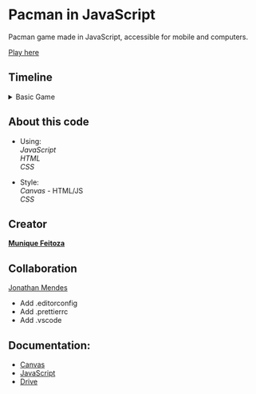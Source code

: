 # Pacman in JavaScript

Pacman game made in JavaScript, accessible for mobile and computers.

[Play here]()

## Timeline
<details>
  <summary>Basic Game</summary>
  <ol>
    <li>Project setup - 23/10/2023</li>
    <li>Generate map boundaries - 24/10/2023</li>
		<li>Generate buttons - 24/10/2023</li>
    <li>Add Pacman - 24/10/2023</li>
		<li>Add movement - 25/10/2023</li>
    <li>Add collision - 25/10/2023</li>
		<li>Map style - 25/10/2023</li>
    <li>Generate fruit - 26/10/2023</li>
		<li>Eat fruit - 26/10/2023</li>
    <li>Add score - 26/10/2023</li>
		<li>Create ghost - 28/10/2023</li>
    <li>Fix bugs - 29/10/2023</li>
		<li>Create big fruit - 29/10/2023</li>
    <li>Add win condition - 31/10/2023</li>
		<li>Lay out a full level - 31/10/2023</li>
    <li>Pacman chomp animation - 31/10/2023</li>
  </ol>
</details>

 ## About this code

- Using:  
_JavaScript_  
_HTML_  
_CSS_

- Style:  
_Canvas_ - HTML/JS  
_CSS_


## Creator

**[Munique Feitoza](https://www.linkedin.com/in/munique-feitoza-77034b231/)**

 
## Collaboration
[Jonathan Mendes](https://www.linkedin.com/in/jonatanbarreiro/)
  * Add .editorconfig
  * Add .prettierrc
  * Add .vscode

 
## Documentation:

- [Canvas](https://developer.mozilla.org/pt-BR/docs/Web/API/Canvas_API/Tutorial)  
- [JavaScript](https://developer.mozilla.org/pt-BR/docs/Web/JavaScript)  
- [Drive](https://drive.google.com/drive/folders/1Cvq2RVrv-z2rR3wPZjgJrUgOAjVSVzj9?usp=sharing)
